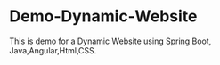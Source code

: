 # Demo-Dynamic-Website
This is demo for a Dynamic Website using Spring Boot, Java,Angular,Html,CSS.
